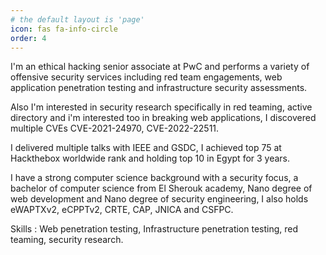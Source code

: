 ```yaml
---
# the default layout is 'page'
icon: fas fa-info-circle
order: 4
---
```


<p>
I'm an ethical hacking senior associate at PwC and performs a variety of offensive security services including red team engagements, web application penetration testing and infrastructure security assessments.</p>
<p>
Also I'm interested in security research specifically in red teaming, active directory and i'm interested too in breaking web applications, I discovered multiple CVEs CVE-2021-24970, CVE-2022-22511.</p>
<p>
I delivered multiple talks with IEEE and GSDC, I achieved top 75 at Hackthebox worldwide rank and holding top 10 in Egypt for 3 years.</p>
<p>
I have a strong computer science background with a security focus, a bachelor of computer science from El Sherouk academy, Nano degree of web development and Nano degree of security engineering, I also holds eWAPTXv2, eCPPTv2, CRTE, CAP, JNICA and CSFPC.</p>
<p>
Skills : Web penetration testing, Infrastructure penetration testing, red teaming, security research.
</p>
